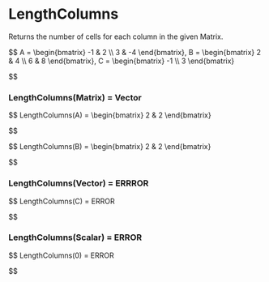 # LengthColumns

Returns the number of cells for each column in the given Matrix.


$$
A = \begin{bmatrix}
    -1 & 2          \\\\
    3 & -4
\end{bmatrix}, 
    B = \begin{bmatrix}
    2 & 4          \\\\
    6 & 8
\end{bmatrix}, 
C = \begin{bmatrix}
    -1 \\\\
    3
\end{bmatrix}

$$

### LengthColumns(Matrix) = Vector


$$
LengthColumns(A) = \begin{bmatrix}
    2 & 2
\end{bmatrix}

$$


$$
LengthColumns(B) = \begin{bmatrix}
    2 & 2
\end{bmatrix}

$$

### LengthColumns(Vector) = ERRROR


$$
LengthColumns(C) = ERROR

$$

### LengthColumns(Scalar) = ERROR


$$
LengthColumns(0) = ERROR

$$